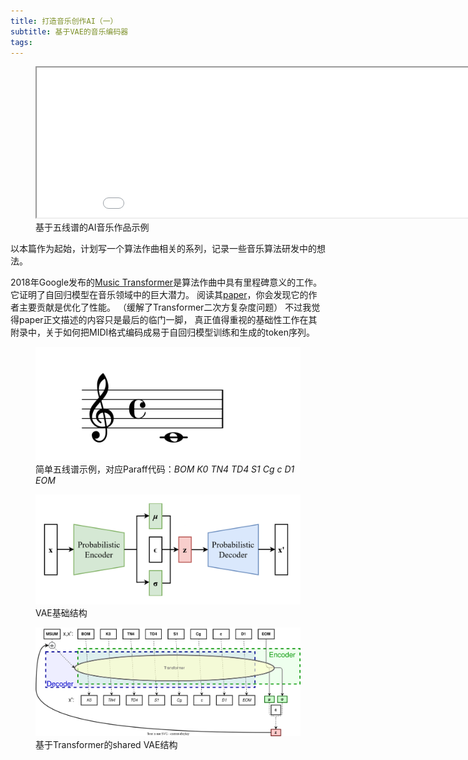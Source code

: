 ```yaml
---
title: 打造音乐创作AI（一）
subtitle: 基于VAE的音乐编码器
tags:
---
```



<figure>
	<picture>
		<iframe width="900" height="240" src="/klstudio/embed.html#/lotus#/images/mix-score1123_1176-m16-67.json?controls=1"></iframe>
	</picture>
	<figcaption>
		基于五线谱的AI音乐作品示例
	</figcaption>
</figure>

以本篇作为起始，计划写一个算法作曲相关的系列，记录一些音乐算法研发中的想法。

2018年Google发布的[Music Transformer](https://magenta.tensorflow.org/music-transformer)是算法作曲中具有里程碑意义的工作。
它证明了自回归模型在音乐领域中的巨大潜力。
阅读其[paper](https://arxiv.org/abs/1809.04281)，你会发现它的作者主要贡献是优化了性能。
（缓解了Transformer二次方复杂度问题）
不过我觉得paper正文描述的内容只是最后的临门一脚，
真正值得重视的基础性工作在其附录中，关于如何把MIDI格式编码成易于自回归模型训练和生成的token序列。

<figure>
	<picture>
		<img src="/images/paraff-whole-c.svg" />
	</picture>
	<figcaption>
		简单五线谱示例，对应Paraff代码：<em>BOM K0 TN4 TD4 S1 Cg c D1 EOM</em>
	</figcaption>
</figure>

<figure>
	<picture>
		<img src="/images/reparameterized-vae.png" width="480px" />
	</picture>
	<figcaption>
		VAE基础结构
	</figcaption>
</figure>

<figure>
	<picture>
		<img src="/images/shared-vae.drawio.svg" />
	</picture>
	<figcaption>
		基于Transformer的shared VAE结构
	</figcaption>
</figure>
